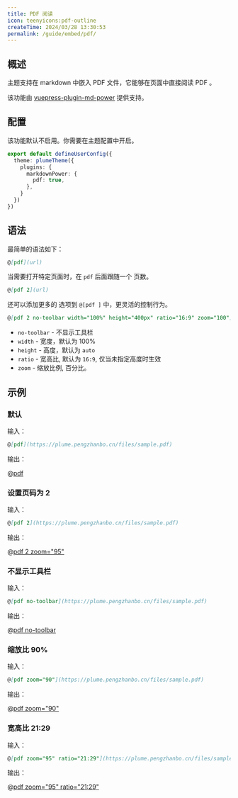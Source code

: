 ```yaml
---
title: PDF 阅读
icon: teenyicons:pdf-outline
createTime: 2024/03/28 13:30:53
permalink: /guide/embed/pdf/
---
```


## 概述

主题支持在 markdown 中嵌入 PDF 文件，它能够在页面中直接阅读 PDF 。

该功能由 [vuepress-plugin-md-power](../../config/plugins/markdown-power.md) 提供支持。

## 配置

该功能默认不启用。你需要在主题配置中开启。

```ts title=".vuepress/config.ts"
export default defineUserConfig({
  theme: plumeTheme({
    plugins: {
      markdownPower: {
        pdf: true,
      },
    }
  })
})
```

## 语法

最简单的语法如下：

```md
@[pdf](url)
```

当需要打开特定页面时，在 `pdf` 后面跟随一个 页数。

```md
@[pdf 2](url)
```

还可以添加更多的 选项到 `@[pdf ]` 中，更灵活的控制行为。

```md
@[pdf 2 no-toolbar width="100%" height="400px" ratio="16:9" zoom="100"](url)
```

- `no-toolbar` - 不显示工具栏
- `width` - 宽度，默认为 100%
- `height` - 高度，默认为 `auto`
- `ratio` - 宽高比, 默认为 `16:9`, 仅当未指定高度时生效
- `zoom` - 缩放比例, 百分比。

## 示例

### 默认

输入：

```md
@[pdf](https://plume.pengzhanbo.cn/files/sample.pdf)
```

输出：

@[pdf](/files/sample.pdf)

### 设置页码为 2

输入：

```md
@[pdf 2](https://plume.pengzhanbo.cn/files/sample.pdf)
```

输出：

@[pdf 2 zoom="95"](/files/sample.pdf)

### 不显示工具栏

输入：

```md
@[pdf no-toolbar](https://plume.pengzhanbo.cn/files/sample.pdf)
```

输出：

@[pdf no-toolbar](/files/sample.pdf)

### 缩放比 90%

输入：

```md
@[pdf zoom="90"](https://plume.pengzhanbo.cn/files/sample.pdf)
```

输出：

@[pdf zoom="90"](/files/sample.pdf)

### 宽高比 21:29

输入：

```md
@[pdf zoom="95" ratio="21:29"](https://plume.pengzhanbo.cn/files/sample.pdf)
```

输出：

@[pdf zoom="95" ratio="21:29"](/files/sample.pdf)

